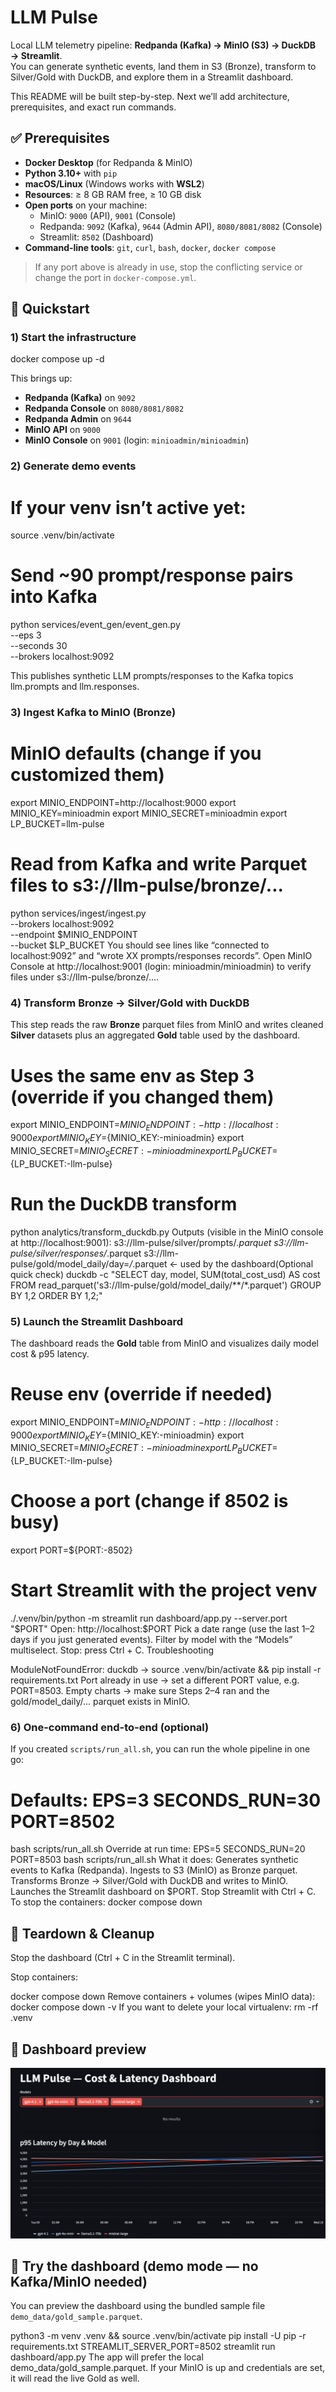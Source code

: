 # LLM Pulse

Local LLM telemetry pipeline: **Redpanda (Kafka) → MinIO (S3) → DuckDB → Streamlit**.  
You can generate synthetic events, land them in S3 (Bronze), transform to Silver/Gold with DuckDB, and explore them in a Streamlit dashboard.

This README will be built step-by-step. Next we’ll add architecture, prerequisites, and exact run commands.
## ✅ Prerequisites

- **Docker Desktop** (for Redpanda & MinIO)
- **Python 3.10+** with `pip`
- **macOS/Linux** (Windows works with **WSL2**)
- **Resources**: ≥ 8 GB RAM free, ≥ 10 GB disk
- **Open ports** on your machine:
  - MinIO: `9000` (API), `9001` (Console)
  - Redpanda: `9092` (Kafka), `9644` (Admin API), `8080/8081/8082` (Console)
  - Streamlit: `8502` (Dashboard)
- **Command-line tools**: `git`, `curl`, `bash`, `docker`, `docker compose`

> If any port above is already in use, stop the conflicting service or change the port in `docker-compose.yml`.
## 🚀 Quickstart

### 1) Start the infrastructure

docker compose up -d

This brings up:
- **Redpanda (Kafka)** on `9092`
- **Redpanda Console** on `8080/8081/8082`
- **Redpanda Admin** on `9644`
- **MinIO API** on `9000`
- **MinIO Console** on `9001` (login: `minioadmin/minioadmin`)
### 2) Generate demo events


# If your venv isn’t active yet:
source .venv/bin/activate

# Send ~90 prompt/response pairs into Kafka
python services/event_gen/event_gen.py \
  --eps 3 \
  --seconds 30 \
  --brokers localhost:9092

This publishes synthetic LLM prompts/responses to the Kafka topics
llm.prompts and llm.responses.
### 3) Ingest Kafka to MinIO (Bronze)


# MinIO defaults (change if you customized them)
export MINIO_ENDPOINT=http://localhost:9000
export MINIO_KEY=minioadmin
export MINIO_SECRET=minioadmin
export LP_BUCKET=llm-pulse

# Read from Kafka and write Parquet files to s3://llm-pulse/bronze/...
python services/ingest/ingest.py \
  --brokers localhost:9092 \
  --endpoint $MINIO_ENDPOINT \
  --bucket $LP_BUCKET
You should see lines like “connected to localhost:9092” and “wrote XX prompts/responses records”.
Open MinIO Console at http://localhost:9001 (login: minioadmin/minioadmin) to verify files under
s3://llm-pulse/bronze/....
### 4) Transform Bronze → Silver/Gold with DuckDB

This step reads the raw **Bronze** parquet files from MinIO and writes cleaned **Silver** datasets
plus an aggregated **Gold** table used by the dashboard.


# Uses the same env as Step 3 (override if you changed them)
export MINIO_ENDPOINT=${MINIO_ENDPOINT:-http://localhost:9000}
export MINIO_KEY=${MINIO_KEY:-minioadmin}
export MINIO_SECRET=${MINIO_SECRET:-minioadmin}
export LP_BUCKET=${LP_BUCKET:-llm-pulse}

# Run the DuckDB transform
python analytics/transform_duckdb.py
Outputs (visible in the MinIO console at http://localhost:9001):
s3://llm-pulse/silver/prompts/*.parquet
s3://llm-pulse/silver/responses/*.parquet
s3://llm-pulse/gold/model_daily/day=*/*.parquet ← used by the dashboard(Optional quick check)
duckdb -c "SELECT day, model, SUM(total_cost_usd) AS cost
FROM read_parquet('s3://llm-pulse/gold/model_daily/**/*.parquet')
GROUP BY 1,2 ORDER BY 1,2;"
### 5) Launch the Streamlit Dashboard

The dashboard reads the **Gold** table from MinIO and visualizes daily model cost & p95 latency.


# Reuse env (override if needed)
export MINIO_ENDPOINT=${MINIO_ENDPOINT:-http://localhost:9000}
export MINIO_KEY=${MINIO_KEY:-minioadmin}
export MINIO_SECRET=${MINIO_SECRET:-minioadmin}
export LP_BUCKET=${LP_BUCKET:-llm-pulse}

# Choose a port (change if 8502 is busy)
export PORT=${PORT:-8502}

# Start Streamlit with the project venv
./.venv/bin/python -m streamlit run dashboard/app.py --server.port "$PORT"
Open: http://localhost:$PORT
Pick a date range (use the last 1–2 days if you just generated events).
Filter by model with the “Models” multiselect.
Stop: press Ctrl + C.
Troubleshooting

ModuleNotFoundError: duckdb → source .venv/bin/activate && pip install -r requirements.txt
Port already in use → set a different PORT value, e.g. PORT=8503.
Empty charts → make sure Steps 2–4 ran and the gold/model_daily/... parquet exists in MinIO.
### 6) One-command end-to-end (optional)

If you created `scripts/run_all.sh`, you can run the whole pipeline in one go:


# Defaults: EPS=3 SECONDS_RUN=30 PORT=8502
bash scripts/run_all.sh
Override at run time:
EPS=5 SECONDS_RUN=20 PORT=8503 bash scripts/run_all.sh
What it does:
Generates synthetic events to Kafka (Redpanda).
Ingests to S3 (MinIO) as Bronze parquet.
Transforms Bronze → Silver/Gold with DuckDB and writes to MinIO.
Launches the Streamlit dashboard on $PORT.
Stop Streamlit with Ctrl + C.
To stop the containers:
docker compose down
## 🧹 Teardown & Cleanup

Stop the dashboard (Ctrl + C in the Streamlit terminal).

Stop containers:

docker compose down
Remove containers + volumes (wipes MinIO data):
docker compose down -v
If you want to delete your local virtualenv:
rm -rf .venv

## 📸 Dashboard preview

![LLM Pulse Dashboard](docs/dashboard.png)

## 🚀 Try the dashboard (demo mode — no Kafka/MinIO needed)

You can preview the dashboard using the bundled sample file `demo_data/gold_sample.parquet`.


python3 -m venv .venv && source .venv/bin/activate
pip install -U pip -r requirements.txt
STREAMLIT_SERVER_PORT=8502 streamlit run dashboard/app.py
The app will prefer the local demo_data/gold_sample.parquet.
If your MinIO is up and credentials are set, it will read the live Gold as well.
